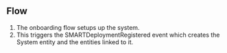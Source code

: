 ## Flow

1. The onboarding flow setups up the system.
2. This triggers the SMARTDeploymentRegistered event which creates the System
   entity and the entities linked to it.
